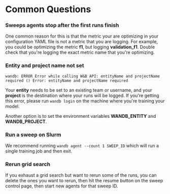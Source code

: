# Common Questions

### **Sweeps agents stop after the first runs finish**

One common reason for this is that the metric your are optimizing in your configuration YAML file is not a metric that you are logging. For example, you could be optimizing the metric **f1**, but logging **validation\_f1**. Double check that you're logging the exact metric name that you're optimizing.

### Entity and project name not set

`wandb: ERROR Error while calling W&B API: entityName and projectName required () Error: entityName and projectName required`

Your **entity** needs to be set to an existing team or username, and your **project** is the destination where your runs will be logged. If you're getting this error, please run `wandb login` on the machine where you're training your model.

Another option is to set the environment variables **WANDB\_ENTITY** and **WANDB\_PROJECT**.

### Run a sweep on Slurm

We recommend running `wandb agent --count 1 SWEEP_ID` which will run a single training job and then exit.

### Rerun grid search

If you exhaust a grid search but want to rerun some of the runs, you can delete the ones you want to rerun, then hit the resume button on the sweep control page, then start new agents for that sweep ID.

